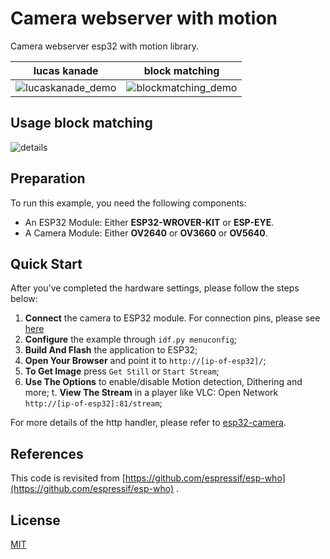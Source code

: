 # Camera webserver with motion

Camera webserver esp32 with motion library. 


|  lucas kanade |  block matching |
|---|---|
| ![lucaskanade_demo](https://raw.githubusercontent.com/thomas-pegot/camera_web_server/master/lucaskanade_demo.gif)  |  ![blockmatching_demo](https://raw.githubusercontent.com/thomas-pegot/camera_web_server/master/blockmatching_demo.gif) |


## Usage block matching

![details](https://raw.githubusercontent.com/thomas-pegot/camera_web_server/master/view_detailed.png)

## Preparation

To run this example, you need the following components:

* An ESP32 Module: Either **ESP32-WROVER-KIT** or **ESP-EYE**.
* A Camera Module: Either **OV2640** or **OV3660** or **OV5640**.

## Quick Start

After you've completed the hardware settings, please follow the steps below:

1. **Connect** the camera to ESP32 module. For connection pins, please see [here](https://github.com/espressif/esp-who/blob/master/docs/en/Camera_connections.md)
2. **Configure** the example through `idf.py menuconfig`;
3. **Build And Flash** the application to ESP32;
4. **Open Your Browser** and point it to `http://[ip-of-esp32]/`;
5. **To Get Image** press `Get Still` or `Start Stream`;
6. **Use The Options** to enable/disable Motion detection, Dithering and more;
t. **View The Stream**  in a player like VLC: Open Network `http://[ip-of-esp32]:81/stream`;

For more details of the http handler, please refer to [esp32-camera](https://github.com/espressif/esp32-camera).


## References

This code is revisited from [https://github.com/espressif/esp-who](https://github.com/espressif/esp-who) .

## License
[MIT](https://choosealicense.com/licenses/mit/)
